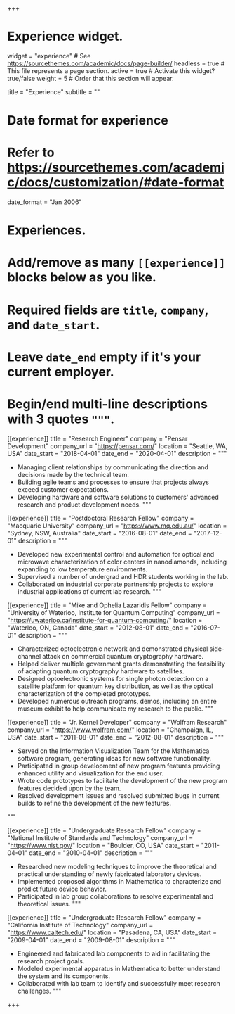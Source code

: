 +++
# Experience widget.
widget = "experience"  # See https://sourcethemes.com/academic/docs/page-builder/
headless = true  # This file represents a page section.
active = true  # Activate this widget? true/false
weight = 5  # Order that this section will appear.

title = "Experience"
subtitle = ""

# Date format for experience
#   Refer to https://sourcethemes.com/academic/docs/customization/#date-format
date_format = "Jan 2006"

# Experiences.
#   Add/remove as many `[[experience]]` blocks below as you like.
#   Required fields are `title`, `company`, and `date_start`.
#   Leave `date_end` empty if it's your current employer.
#   Begin/end multi-line descriptions with 3 quotes `"""`.
[[experience]]
  title = "Research Engineer"
  company = "Pensar Development"
  company_url = "https://pensar.com/"
  location = "Seattle, WA, USA"
  date_start = "2018-04-01"
  date_end = "2020-04-01"
  description = """
  - Managing client relationships by communicating the direction and decisions made by the technical team.
  - Building agile teams and processes to ensure that projects always exceed customer expectations.
  - Developing hardware and software solutions to customers' advanced research and product development needs.
  """

[[experience]]
  title = "Postdoctoral Research Fellow"
  company = "Macquarie University"
  company_url = "https://www.mq.edu.au/"
  location = "Sydney, NSW, Australia"
  date_start = "2016-08-01"
  date_end = "2017-12-01"
  description = """
  - Developed new experimental control and automation for optical and microwave characterization of color centers in nanodiamonds, including expanding to low temperature environments.
  - Supervised a number of undergrad and HDR students working in the lab.
  - Collaborated on industrial corporate partnership projects to explore industrial applications of current lab research.
  """

[[experience]]
  title = "Mike and Ophelia Lazaridis Fellow"
  company = "University of Waterloo, Institute for Quantum Computing"
  company_url = "https://uwaterloo.ca/institute-for-quantum-computing/"
  location = "Waterloo, ON, Canada"
  date_start = "2012-08-01"
  date_end = "2016-07-01"
  description = """
  - Characterized optoelectronic network and demonstrated physical side-channel attack on commercial quantum cryptography hardware.
  - Helped deliver multiple government grants demonstrating the feasibility of adapting quantum cryptography hardware to satellites.
  - Designed optoelectronic systems for single photon detection on a satellite platform for quantum key distribution, as well as the optical characterization of the completed prototypes.
  - Developed numerous outreach programs, demos, including an entire museum exhibit to help communicate my research to the public.
  """

[[experience]]
  title = "Jr. Kernel Developer"
  company = "Wolfram Research"
  company_url = "https://www.wolfram.com/"
  location = "Champaign, IL, USA"
  date_start = "2011-08-01"
  date_end = "2012-08-01"
  description = """
  - Served on the Information Visualization Team for the Mathematica software program, generating ideas for new software functionality.
  - Participated in group development of new program features providing enhanced utility and visualization for the end user.
  - Wrote code prototypes to facilitate the development of the new program features decided upon by the team.
  - Resolved development issues and resolved submitted bugs in current builds to refine the development of the new features.
   
  """

[[experience]]
  title = "Undergraduate Research Fellow"
  company = "National Institute of Standards and Technology"
  company_url = "https://www.nist.gov/"
  location = "Boulder, CO, USA"
  date_start = "2011-04-01"
  date_end = "2010-04-01"
  description = """
  - Researched new modeling techniques to improve the theoretical and practical understanding of newly fabricated laboratory devices.
  - Implemented proposed algorithms in Mathematica to characterize and predict future device behavior.
  - Participated in lab group collaborations to resolve experimental and theoretical issues.
  """

[[experience]]
  title = "Undergraduate Research Fellow"
  company = "California Institute of Technology"
  company_url = "https://www.caltech.edu/"
  location = "Pasadena, CA, USA"
  date_start = "2009-04-01"
  date_end = "2009-08-01"
  description = """
  - Engineered and fabricated lab components to aid in facilitating the research project goals.
  - Modeled experimental apparatus in Mathematica to better understand the system and its components.
  - Collaborated with lab team to identify and successfully meet research challenges. 
  """

+++
